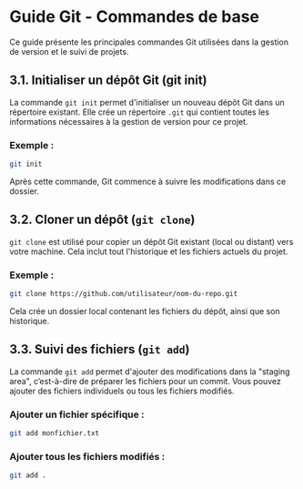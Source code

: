 # Guide Git - Commandes de base

Ce guide présente les principales commandes Git utilisées dans la gestion de version et le suivi de projets.

## 3.1. Initialiser un dépôt Git (git init)

La commande `git init` permet d'initialiser un nouveau dépôt Git dans un répertoire existant. Elle crée un répertoire `.git` qui contient toutes les informations nécessaires à la gestion de version pour ce projet.

### Exemple :
```bash
git init
```

Après cette commande, Git commence à suivre les modifications dans ce dossier.

## 3.2. Cloner un dépôt (`git clone`)

`git clone` est utilisé pour copier un dépôt Git existant (local ou distant) vers votre machine. Cela inclut tout l'historique et les fichiers actuels du projet.

### Exemple :
```bash
git clone https://github.com/utilisateur/nom-du-repo.git
```

Cela crée un dossier local contenant les fichiers du dépôt, ainsi que son historique.

## 3.3. Suivi des fichiers (`git add`)

La commande `git add` permet d'ajouter des modifications dans la "staging area", c’est-à-dire de préparer les fichiers pour un commit. Vous pouvez ajouter des fichiers individuels ou tous les fichiers modifiés.

### Ajouter un fichier spécifique :
```bash
git add monfichier.txt
```

### Ajouter tous les fichiers modifiés :
```bash
git add .
```
